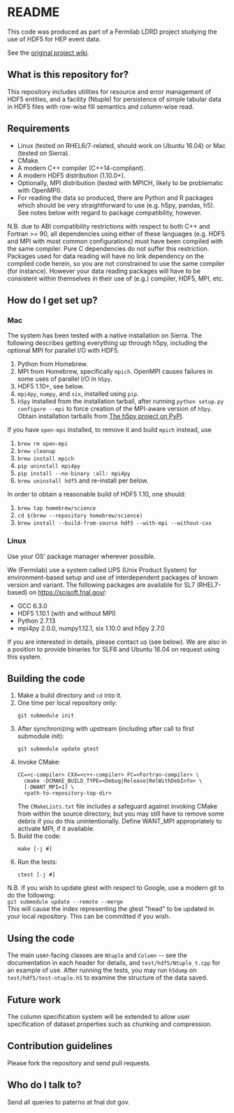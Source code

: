 # README #

This code was produced as part of a Fermilab LDRD project studying the use of HDF5 for HEP event data.

See the [original project wiki](https://bitbucket.org/mpaterno/hdffilestructurestudy/wiki).

## What is this repository for? ##

This repository includes utilities for resource and error management of HDF5 entities, and a facility (Ntuple) for persistence of simple tabular data in HDF5 files with row-wise fill semantics and column-wise read.

## Requirements ##

* Linux (tested on RHEL6/7-related, should work on Ubuntu 16.04) or Mac (tested on Sierra).
* CMake.
* A modern C++ compiler (C++14-compliant).
* A modern HDF5 distribution (1.10.0+).
* Optionally, MPI distribution (tested with MPICH, likely to be problematic with OpenMPI).
* For reading the data so produced, there are Python and R packages which should be very straightforward to use (e.g. h5py, pandas, h5). See notes below with regard to package compatibility, however.

N.B. due to ABI compatibility restrictions with respect to both C++ and Fortran >= 90, all dependencies using either of these languages (e.g. HDF5 and MPI with most common configurations) must have been compiled with the same compiler. Pure C dependencies do not suffer this restriction. Packages used for data reading will have no link dependency on the compiled code herein, so you are not constrained to use the same compiler (for instance). However your data reading packages will have to be consistent within themselves in their use of (e.g.) compiler, HDF5, MPI, etc.

## How do I get set up? ##

### Mac ###

The system has been tested with a native installation on Sierra. The following describes getting everything up through h5py, including the optional MPI for parallel I/O with HDF5.

1. Python from Homebrew.
2. MPI from Homebrew, specifically `mpich`. OpenMPI causes failures in some uses of parallel I/O in `h5py`.
3. HDF5 1.10+, see below.
4. `mpi4py`, `numpy`, and `six`, installed using `pip`. 
5. `h5py` installed from the installation tarball, after running `python setup.py configure --mpi` to force creation of the MPI-aware version of `h5py`. Obtain installation tarballs from [The h5py project on PyPi](https://pypi.python.org/pypi/h5py).

If you have `open-mpi` installed, to remove it and build `mpich` instead, use

1. `brew rm open-mpi`
2. `brew cleanup`
3. `brew install mpich`
4. `pip uninstall mpi4py`
5. `pip install --no-binary :all: mpi4py`
6. `brew uninstall hdf5` and re-install per below.

In order to obtain a reasonable build of HDF5 1.10, one should:

1. `brew tap homebrew/science`
2. `cd $(brew --repository homebrew/science)`
3. `brew install --build-from-source hdf5 --with-mpi --without-cxx`

### Linux ###

Use your OS' package manager wherever possible.

We (Fermilab) use a system called UPS (Unix Product System) for environment-based setup and use of interdependent packages of known version and variant. The following packages are available for SL7 (RHEL7-based) on https://scisoft.fnal.gov/:

* GCC 6.3.0
* HDF5 1.10.1 (with and without MPI)
* Python 2.7.13
* mpi4py 2.0.0, numpy1.12.1, six 1.10.0 and h5py 2.7.0

If you are interested in details, please contact us (see below). We are also in a position to provide binaries for SLF6 and Ubuntu 16.04 on request using this system.

## Building the code ##

1. Make a build directory and `cd` into it.
1. One time per local repository only:  
    ```
    git submodule init
    ```
1. After synchronizing with upstream (including after call to first submodule init):  
    ```
    git submodule update gtest
    ```
1. Invoke CMake:  
    ```
    CC=<c-compiler> CXX=<c++-compiler> FC=<Fortran-compiler> \
      cmake -DCMAKE_BUILD_TYPE=<Debug|Release|RelWithDebInfo> \
      [-DWANT_MPI=1] \
      <path-to-repository-top-dir>
    ```  
    The `CMakeLists.txt` file includes a safeguard against invoking CMake from within the source directory, but you may still have to remove some debris if you do this unintentionally.
    Define WANT_MPI appropriately to activate MPI, if it available.
1. Build the code:
    ```
    make [-j #]
    ```
1. Run the tests:
    ```
    ctest [-j #]
    ```

N.B. If you wish to update gtest with respect to Google, use a modern git to do the following:  
    ```
    git submodule update --remote --merge
    ```  
    This will cause the index representing the gtest "head" to be updated in your local repository. This can be committed if you wish.

## Using the code ##

The main user-facing classes are `Ntuple` and `Column` -- see the documentation in each header for details, and `test/hdf5/Ntuple_t.cpp` for an example of use. After running the tests, you may run `h5dump` on `test/hdf5/test-ntuple.h5` to examine the structure of the data saved.

## Future work ##

The column specification system will be extended to allow user specification of dataset properties such as chunking and compression.

## Contribution guidelines ##

Please fork the repository and send pull requests.

## Who do I talk to? ##

Send all queries to paterno at fnal dot gov.
